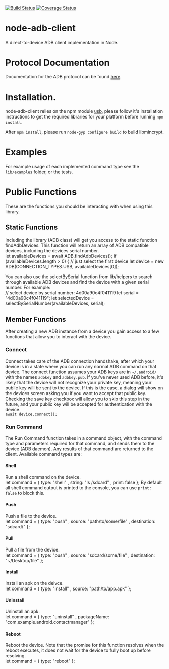 [![Build Status](https://travis-ci.org/appium/node-adb-client.svg)](https://travis-ci.org/appium/node-adb-client)
[![Coverage Status](https://coveralls.io/repos/github/appium/node-adb-client/badge.svg?branch=master)](https://coveralls.io/github/appium/node-adb-client?branch=master)

# node-adb-client
A direct-to-device ADB client implementation in Node.

# Protocol Documentation
Documentation for the ADB protocol can be found [here](https://github.com/cstyan/adbDocumentation).

# Installation.
node-adb-client relies on the npm module [usb](https://www.npmjs.com/package/usb),
please follow it's installation instructions to get the required libraries for your
platform before running `npm install`.

After `npm install`, please run `node-gyp configure build` to build libmincrypt.

# Examples
For example usage of each implemented command type see the `lib/examples` folder,
or the tests.

# Public Functions
These are the functions you should be interacting with when using this library.

## Static Functions
Including the library (ADB class) will get you access to the static function 
findAdbDevices. This function will return an array of ADB compatible devices, 
including the devices serial number.  
    let availableDevices = await ADB.findAdbDevices();
    if (availableDevices.length > 0) {
        // just select the first device
        let device = new ADB(CONNECTION_TYPES.USB, availableDevices[0]);

You can also use the selectBySerial function from lib/helpers to search through 
available ADB devices and find the device with a given serial number. For example:  
    // select device by serial number: 4d00a90c4f041119
    let serial = "4d00a90c4f041119";
    let selectedDevice = selectBySerialNumber(availableDevices, serial);

## Member Functions
After creating a new ADB instance from a device you gain access to a few functions
that allow you to interact with the device.

### Connect
Connect takes care of the ADB connection handshake, after which your device is in
a state where you can run any normal ADB command on that device. The connect function
assumes your ADB keys are in `~/.android/` with the names `adbkey` and `adbkey.pub`.
If you've never used ADB before, it's likely that the device will not recognize 
your private key, meaning your public key will be sent to the device. If this is 
the case, a dialog will show on the devices screen asking you if you want to accept
that public key. Checking the save key checkbox will allow you to skip this step
in the future, and your public key will be accepted for authentication with the
device.  
`await device.connect();`  

### Run Command
The Run Command function takes in a command object, with the command type and 
parameters required for that command, and sends them to the device (ADB daemon).
Any results of that command are returned to the client. Available command types
are:  

#### Shell
Run a shell command on the device.  
    let command = {
        type:   "shell"
      , string: "ls /sdcard"
      , print: false
    };
By default all shell command output is printed to the console, you can use 
`print: false` to block this.

#### Push
Push a file to the device.  
    let command = {
      type:        "push"
    , source:      "path/to/some/file"
    , destination: "sdcard/"
    };

#### Pull
Pull a file from the device.  
    let command = {
      type:        "push"
    , source:      "sdcard/some/file"
    , destination: "~/Desktop/file"
    };

#### Install
Install an apk on the deivce.  
    let command = {
      type: "install"
    , source: "path/to/app.apk"
    };

#### Uninstall
Uninstall an apk.  
    let command = {
      type: "uninstall"
    , packageName: "com.example.android.contactmanager"
    };

#### Reboot
Reboot the device. Note that the promise for this function resolves when the reboot
executes, it does not wait for the device to fully boot up before resolving.  
    let command = {
      type:   "reboot"
    };